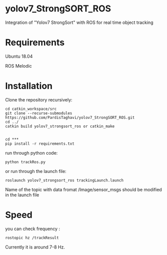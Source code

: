 # yolov7_StrongSORT_ROS
Integration of  "Yolov7 StrongSort" with ROS for real time object tracking

# Requirements
Ubuntu 18.04

ROS Melodic

# Installation

Clone the repository recursively:

```
cd catkin_workspace/src
git clone --recurse-submodules https://github.com/PardisTaghavi/yolov7_StrongSORT_ROS.git
cd ../
catkin build yolov7_strongsort_ros or catkin_make
```
```

cd ***
pip install -r requirements.txt
```

run through python code:
```
python trackRos.py 
```
or run through the launch file:
```
roslaunch yolov7_strongsort_ros trackingLaunch.launch
```
Name of the topic with data fromat /Image/sensor_msgs should be modified in the launch file
# Speed
you can check frequency :
```
rostopic hz /trackResult
```
Currently it is around 7-8 Hz.
